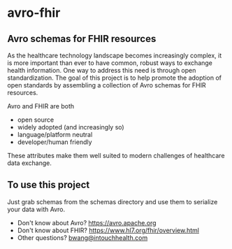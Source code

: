 # avro-fhir
## Avro schemas for FHIR resources

As the healthcare technology landscape becomes increasingly complex, it is more
important than ever to have common, robust ways to exchange health information.
One way to address this need is through open standardization. The goal of this
project is to help promote the adoption of open standards by assembling a
collection of Avro schemas for FHIR resources.

Avro and FHIR are both
- open source
- widely adopted (and increasingly so)
- language/platform neutral
- developer/human friendly

These attributes make them well suited to modern challenges of healthcare data
exchange.

## To use this project
Just grab schemas from the schemas directory and use them to serialize your
data with Avro.

- Don't know about Avro? https://avro.apache.org
- Don't know about FHIR? https://www.hl7.org/fhir/overview.html
- Other questions? bwang@intouchhealth.com
